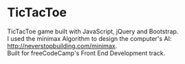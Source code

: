 # TicTacToe  
TicTacToe game built with JavaScript, jQuery and Bootstrap.  
I used the minimax Algorithm to design the computer's AI: http://neverstopbuilding.com/minimax.  
Built for freeCodeCamp's Front End Development track.  
